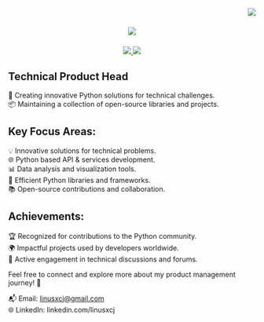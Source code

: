 <img align="right" src="https://visitor-badge.laobi.icu/badge?page_id=Geekcodeofficial.Geekcodeofficial" />

<h1 align="center">
    <img src="https://readme-typing-svg.herokuapp.com/?font=Righteous&size=35&center=true&vCenter=true&width=500&height=70&duration=4000&lines=Hi+There!+👋;+I'm+Linus!;" />
</h1>

<h3 align="center"></h3>

<div align="center"> 
  <a href="#" target="_blank">
    <img src="https://img.shields.io/badge/LinkedIn-0077B5?style=for-the-badge&logo=linkedin&logoColor=white" target="_blank" />
  </a>
  <a href="https://www.thegeekcode.co.uk/" target="_blank">
     <img src="https://img.shields.io/badge/Portfolio-FF5722?style=for-the-badge&logo=todoist&logoColor=white" target="_blank" /> <!-- sqlite, safari, google-chrome are other good icon options -->
  </a>
</div>

## Technical Product Head

🚀 Creating innovative Python solutions for technical challenges.<br/>
📦 Maintaining a collection of open-source libraries and projects.<br/>


## Key Focus Areas:

💡 Innovative solutions for technical problems.<br/>
🌐 Python based API & services development.<br/>
📊 Data analysis and visualization tools.<br/>
🧰 Efficient Python libraries and frameworks.<br/>
📚 Open-source contributions and collaboration.<br/>

## Achievements:

🏆 Recognized for contributions to the Python community.<br/>
🌍 Impactful projects used by developers worldwide.<br/>
📢 Active engagement in technical discussions and forums.<br/>

Feel free to connect and explore more about my product management journey! 🔐

📬 Email: linusxcj@gmail.com<br/>
🌐 LinkedIn: linkedin.com/linusxcj<br/>

